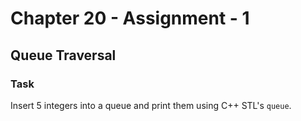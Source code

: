 # Chapter 20 - Assignment - 1
## Queue Traversal

### Task

Insert 5 integers into a queue and print them using C++ STL's `queue`.
